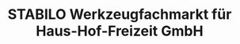 ---
title: "STABILO Werkzeugfachmarkt für Haus-Hof-Freizeit GmbH"
url: /luebbecke/stabilo-werkzeugfachmarkt-fuer-haus-hof-freizeit-gmbh/
shop: Baumarkt
---